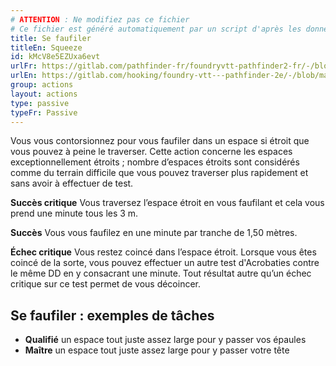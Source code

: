 ```yaml
---
# ATTENTION : Ne modifiez pas ce fichier
# Ce fichier est généré automatiquement par un script d'après les données du module Foundry VTT officiel et de sa traduction
title: Se faufiler
titleEn: Squeeze
id: kMcV8e5EZUxa6evt
urlFr: https://gitlab.com/pathfinder-fr/foundryvtt-pathfinder2-fr/-/blob/master/data/actions/kMcV8e5EZUxa6evt.htm
urlEn: https://gitlab.com/hooking/foundry-vtt---pathfinder-2e/-/blob/master/packs/data/actions.db/squeeze.json
group: actions
layout: actions
type: passive
typeFr: Passive
---
```

Vous vous contorsionnez pour vous faufiler dans un espace si étroit que vous pouvez à peine le traverser. Cette action concerne les espaces exceptionnellement étroits ; nombre d’espaces étroits sont considérés comme du terrain difficile que vous pouvez traverser plus rapidement et sans avoir à effectuer de test. 

**Succès critique** Vous traversez l’espace étroit en vous faufilant et cela vous prend une minute tous les 3 m.

**Succès** Vous vous faufilez en une minute par tranche de 1,50 mètres.

**Échec critique** Vous restez coincé dans l’espace étroit. Lorsque vous êtes coincé de la sorte, vous pouvez effectuer un autre test <span data-pf2-action="squeeze">d'Acrobaties contre le même DD en y consacrant une minute. Tout résultat autre qu’un échec critique sur ce test permet de vous décoincer.

## Se faufiler : exemples de tâches



- **Qualifié** un espace tout juste assez large pour y passer vos épaules
- **Maître** un espace tout juste assez large pour y passer votre tête
